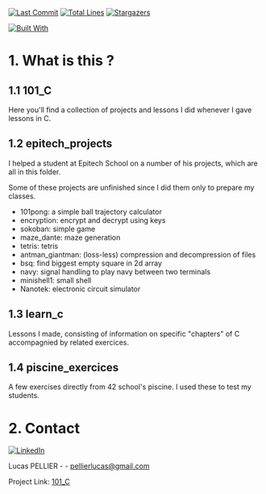 [![Last Commit][last-commit]][project-url]
[![Total Lines][total-lines]][project-url]
[![Stargazers][stars-shield]][stars-url]

[![Built With][built-with-c]][project-url]

# 1. What is this ?
## 1.1 101_C
Here you'll find a collection of projects and lessons I did whenever I gave lessons in C.

## 1.2 epitech_projects
I helped a student at Epitech School on a number of his projects, which are all in this folder.

Some of these projects are unfinished since I did them only to prepare my classes.

* 101pong: a simple ball trajectory calculator
* encryption: encrypt and decrypt using keys
* sokoban: simple game
* maze_dante: maze generation
* tetris: tetris
* antman_giantman: (loss-less) compression and decompression of files
* bsq: find biggest empty square in 2d array
* navy: signal handling to play navy between two terminals
* minishell1: small shell
* Nanotek: electronic circuit simulator

## 1.3 learn_c
Lessons I made, consisting of information on specific "chapters" of C accompagnied by related exercices.

## 1.4 piscine_exercices
A few exercises directly from 42 school's piscine. I used these to test my students.

# 2. Contact

[![LinkedIn][linkedin-shield]][linkedin-url]

Lucas PELLIER - - pellierlucas@gmail.com

Project Link: [101_C](https://github.com/lpellier/101_C)

[built-with-c]: https://img.shields.io/badge/built%20with-C-blueviolet

[project-url]: https://github.com/lpellier/101_C

[total-lines]: https://img.shields.io/tokei/lines/github/lpellier/101_C
[last-commit]: https://img.shields.io/github/last-commit/lpellier/101_C?style=flat

[stars-shield]: https://img.shields.io/github/stars/lpellier/101_C.svg?style=flat
[stars-url]: https://github.com/lpellier/101_C/stargazers
[linkedin-shield]: https://img.shields.io/badge/-LinkedIn-black.svg?flat&logo=linkedin&colorB=555
[linkedin-url]: https://linkedin.com/in/linkedin_username
[product-screenshot]: images/screenshot.png
[React.js]: https://img.shields.io/badge/React-20232A?style=for-the-badge&logo=react&logoColor=61DAFB
[React-url]: https://reactjs.org/ 